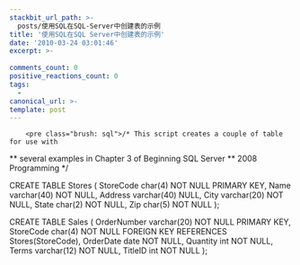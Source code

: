 ```yaml
---
stackbit_url_path: >-
  posts/使用SQL在SQL-Server中创建表的示例
title: '使用SQL在SQL Server中创建表的示例'
date: '2010-03-24 03:01:46'
excerpt: >-
  
comments_count: 0
positive_reactions_count: 0
tags: 
  - 
canonical_url: >-
template: post
---
```


        <pre class="brush: sql">/* This script creates a couple of table for use with 
** several examples in Chapter 3 of Beginning SQL Server 
** 2008 Programming 
*/ 

CREATE TABLE Stores (
        StoreCode        char(4)                NOT NULL PRIMARY KEY, 
        Name                varchar(40)        NOT NULL, 
        Address                varchar(40)        NULL, 
        City                varchar(20)        NOT NULL, 
        State                char(2)                NOT NULL, 
        Zip                        char(5)                NOT NULL 
); 

CREATE TABLE Sales (
        OrderNumber                varchar(20)                NOT NULL PRIMARY KEY, 
        StoreCode                char(4)                        NOT NULL 
                FOREIGN KEY REFERENCES Stores(StoreCode), 
        OrderDate                date                        NOT NULL, 
        Quantity                int                                NOT NULL, 
        Terms                        varchar(12)                NOT NULL, 
        TitleID                        int                                NOT NULL 
); 
</pre>
      